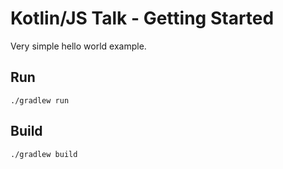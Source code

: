 # Kotlin/JS Talk - Getting Started

Very simple hello world example.

## Run

```shell
./gradlew run
```

## Build

```shell
./gradlew build
```
